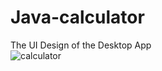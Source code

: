 # Java-calculator

The UI Design of the Desktop App  <br />
![calculator](https://user-images.githubusercontent.com/73290243/155880680-95935025-81a0-4e90-b472-6ea9f8b99cfe.PNG)
